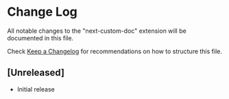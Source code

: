 # Change Log

All notable changes to the "next-custom-doc" extension will be documented in this file.

Check [Keep a Changelog](http://keepachangelog.com/) for recommendations on how to structure this file.

## [Unreleased]

- Initial release